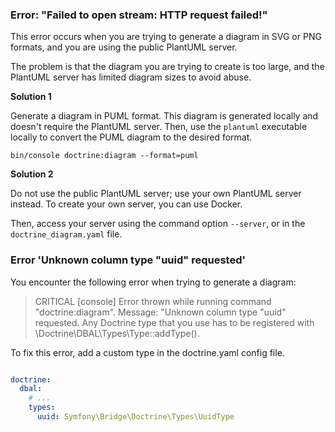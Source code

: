 ### Error: "Failed to open stream: HTTP request failed!"

This error occurs when you are trying to generate a diagram in SVG or PNG
formats, and you are using the public PlantUML server.

The problem is that the diagram you are trying to create is too large, and the
PlantUML server has limited diagram sizes to avoid abuse.

**Solution 1**

Generate a diagram in PUML format. This diagram is generated locally and doesn't
require the PlantUML server. Then, use the `plantuml` executable locally to
convert the PUML diagram to the desired format.

```console
bin/console doctrine:diagram --format=puml
```

**Solution 2**

Do not use the public PlantUML server; use your own PlantUML server instead. To
create your own server, you can use Docker.

Then, access your server using the command option `--server`, or in the
`doctrine_diagram.yaml` file.

### Error 'Unknown column type "uuid" requested'

You encounter the following error when trying to generate a diagram:

> CRITICAL  [console] Error thrown while running command "doctrine:diagram".
> Message: "Unknown column type "uuid" requested. Any Doctrine type that you use
> has to be registered with \Doctrine\DBAL\Types\Type::addType().

To fix this error, add a custom type in the doctrine.yaml config file.

```yaml

doctrine:
  dbal:
    # ...
    types:
      uuid: Symfony\Bridge\Doctrine\Types\UuidType
```

